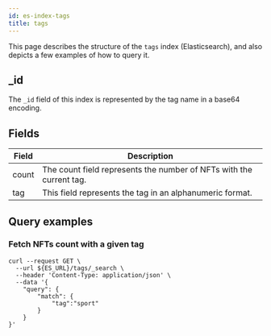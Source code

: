 ```yaml
---
id: es-index-tags
title: tags
---
```


[comment]: # (mx-abstract)

This page describes the structure of the `tags` index (Elasticsearch), and also depicts a few examples of how to query it.

[comment]: # (mx-context-auto)

## _id

The `_id` field of this index is represented by the tag name in a base64 encoding.

[comment]: # (mx-context-auto)

## Fields

| Field | Description                                                         |
|-------|---------------------------------------------------------------------|
| count | The count field represents the number of NFTs with the current tag. |
| tag   | This field represents the tag in an alphanumeric format.            |

[comment]: # (mx-context-auto)

## Query examples

[comment]: # (mx-context-auto)

### Fetch NFTs count with a given tag

```
curl --request GET \
  --url ${ES_URL}/tags/_search \
  --header 'Content-Type: application/json' \
  --data '{
	"query": {
		"match": {
			"tag":"sport"
		}
	}
}'
```
